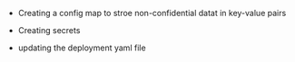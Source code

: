 - Creating a config map to stroe non-confidential datat in key-value pairs

- Creating secrets

- updating the deployment yaml file 
